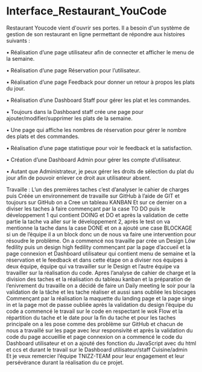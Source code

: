 # Interface_Restaurant_YouCode

Restaurant Youcode vient d'ouvrir ses portes. Il a besoin d'un système de gestion de son restaurant en ligne permettant de répondre aux histoires suivants :

•	Réalisation d’une page utilisateur afin de connecter et afficher le menu de la semaine.

•	Réalisation d’une page Réservation pour l’utilisateur.

•	Réalisation d’une page Feedback pour donner un retour à propos les plats du jour.

•	Réalisation d’une Dashboard Staff pour gérer les plat et les commandes.

•	Toujours dans la Dashboard staff crée une page pour ajouter/modifier/supprimer les plats de la semaine.

•	Une page qui affiche les nombres de réservation pour gérer le nombre des plats et des commandes.

•	Réalisation d’une page statistique pour voir le feedback et la satisfaction.

•	Création d’une Dashboard Admin pour gérer les compte d’utilisateur.

•	Autant que Administrateur, je peux gérer les droits de sélection du plat du jour afin de pouvoir enlever ce droit aux utilisateur absent. 

Travaille :
L’un des premières taches c’est d’analyser le cahier de charges puis Créée un environnement de travaille sur GitHub à l’aide de GIT et toujours sur GitHub on a Cree un tableau KANBAN
Et sur ce dernier on a diviser les taches à faire commençant par la case TO DO puis le développement 1 qui contient DOING et DO et après la validation de cette partie la tache va aller sur le développement 2, après le test on va mentionne la tache dans la case DONE et on a ajouté une case BLOCKAGE si un de l’équipe il a un block donc un de nous va faire une intervention pour résoudre le problème.
  On a commencé nos travaille par crée un Design Löw fedility puis un design high fedility commençant par la page d’accueil et la page connexion et Dashboard utilisateur qui contient menu de semaine et la réservation et le feedback et dans cette étape on a diviser nos équipes à deux équipe, équipe qui va travailler sur le Design et l’autre équipe va travailler sur la réalisation du code.
Apres l’analyse de cahier de charge et la division des taches et la réalisation du tableau kanban et la préparation de l’enivrement du travaille on a décidé de faire un Daily meeting le soir pour la validation de la tâche et les tache réaliser et aussi sans oubliée les blocages 
Commençant par la réalisation la maquette du landing page et la page singe in et la page mot de passe oubliée après la validation du design l’équipe du code a commencé le travail sur le code en respectant le wok Flow et la répartition du tache et le date pour la fin du tache et pour les taches principale on a les pose comme des problème sur GitHub et chacun de nous a travaillé sur les page avec leur responsivité et après la validation du code du page accueillie et page connexion on a commencé le code du Dashboard utilisateur et on a ajouté des fonction du JavaScript avec du html et ccs et durant le travail sur le Dashboard utilisateur/staff Cuisine/admin  
Et je veux remercier l’équipe TNIZZ-TEAM pour leur engagement et leur persévérance durant la réalisation du ce projet.
